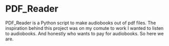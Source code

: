 # PDF_Reader

PDF_Reader is a Python script to make audiobooks out of pdf files. The inspiration behind this project was on my comute to work I wanted to listen to audiobooks. And honestly who wants to pay for audiobooks. So here we are.
